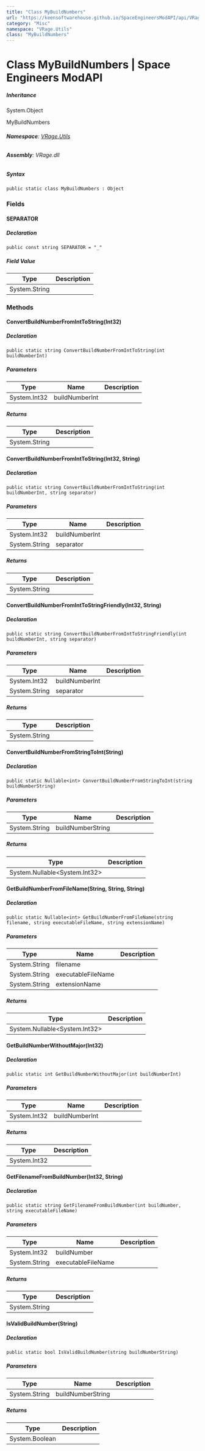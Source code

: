 ```yaml
---
title: "Class MyBuildNumbers"
url: "https://keensoftwarehouse.github.io/SpaceEngineersModAPI/api/VRage.Utils.MyBuildNumbers.html"
category: "Misc"
namespace: "VRage.Utils"
class: "MyBuildNumbers"
---
```


# Class MyBuildNumbers | Space Engineers ModAPI

##### Inheritance

System.Object

MyBuildNumbers

###### **Namespace**: [VRage.Utils](https://keensoftwarehouse.github.io/SpaceEngineersModAPI/api/VRage.Utils.html)

###### **Assembly**: VRage.dll

##### Syntax

```
public static class MyBuildNumbers : Object
```

### Fields

#### SEPARATOR

##### Declaration

```
public const string SEPARATOR = "_"
```

##### Field Value

| Type | Description |
| --- | --- |
| System.String |     |

### Methods

#### ConvertBuildNumberFromIntToString(Int32)

##### Declaration

```
public static string ConvertBuildNumberFromIntToString(int buildNumberInt)
```

##### Parameters

| Type | Name | Description |
| --- | --- | --- |
| System.Int32 | buildNumberInt |     |

##### Returns

| Type | Description |
| --- | --- |
| System.String |     |

#### ConvertBuildNumberFromIntToString(Int32, String)

##### Declaration

```
public static string ConvertBuildNumberFromIntToString(int buildNumberInt, string separator)
```

##### Parameters

| Type | Name | Description |
| --- | --- | --- |
| System.Int32 | buildNumberInt |     |
| System.String | separator |     |

##### Returns

| Type | Description |
| --- | --- |
| System.String |     |

#### ConvertBuildNumberFromIntToStringFriendly(Int32, String)

##### Declaration

```
public static string ConvertBuildNumberFromIntToStringFriendly(int buildNumberInt, string separator)
```

##### Parameters

| Type | Name | Description |
| --- | --- | --- |
| System.Int32 | buildNumberInt |     |
| System.String | separator |     |

##### Returns

| Type | Description |
| --- | --- |
| System.String |     |

#### ConvertBuildNumberFromStringToInt(String)

##### Declaration

```
public static Nullable<int> ConvertBuildNumberFromStringToInt(string buildNumberString)
```

##### Parameters

| Type | Name | Description |
| --- | --- | --- |
| System.String | buildNumberString |     |

##### Returns

| Type | Description |
| --- | --- |
| System.Nullable<System.Int32\> |     |

#### GetBuildNumberFromFileName(String, String, String)

##### Declaration

```
public static Nullable<int> GetBuildNumberFromFileName(string filename, string executableFileName, string extensionName)
```

##### Parameters

| Type | Name | Description |
| --- | --- | --- |
| System.String | filename |     |
| System.String | executableFileName |     |
| System.String | extensionName |     |

##### Returns

| Type | Description |
| --- | --- |
| System.Nullable<System.Int32\> |     |

#### GetBuildNumberWithoutMajor(Int32)

##### Declaration

```
public static int GetBuildNumberWithoutMajor(int buildNumberInt)
```

##### Parameters

| Type | Name | Description |
| --- | --- | --- |
| System.Int32 | buildNumberInt |     |

##### Returns

| Type | Description |
| --- | --- |
| System.Int32 |     |

#### GetFilenameFromBuildNumber(Int32, String)

##### Declaration

```
public static string GetFilenameFromBuildNumber(int buildNumber, string executableFileName)
```

##### Parameters

| Type | Name | Description |
| --- | --- | --- |
| System.Int32 | buildNumber |     |
| System.String | executableFileName |     |

##### Returns

| Type | Description |
| --- | --- |
| System.String |     |

#### IsValidBuildNumber(String)

##### Declaration

```
public static bool IsValidBuildNumber(string buildNumberString)
```

##### Parameters

| Type | Name | Description |
| --- | --- | --- |
| System.String | buildNumberString |     |

##### Returns

| Type | Description |
| --- | --- |
| System.Boolean |     |